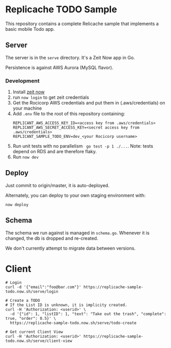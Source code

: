 # Replicache TODO Sample

This repository contains a complete Relicache sample that implements a basic mobile Todo app.

## Server

The server is in the `serve` directory. It's a Zeit Now app in Go.

Persistence is against AWS Aurora (MySQL flavor).

### Development

1. Install [zeit now](https://zeit.co/download)
1. run `now login` to get zeit credentials
1. Get the Rocicorp AWS credentials and put them in (.aws/credentials) on your machine
1. Add `.env` file to the root of this repository containing:
    ```
    REPLICANT_AWS_ACCESS_KEY_ID=<access key from .aws/credentials>
    REPLICANT_AWS_SECRET_ACCESS_KEY=<secret access key from .aws/credentials>
    REPLICANT_SAMPLE_TODO_ENV=dev_<your Rocicorp username>
    ```
1. Run unit tests with no parallelism ` go test -p 1 ./...`. Note: tests depend on RDS and are therefore flaky.
1. Run `now dev`

## Deploy

Just commit to origin/master, it is auto-deployed.

Alternately, you can deploy to your own staging environment with:

```
now deploy
```

## Schema

The schema we run against is managed in `schema.go`. Whenever it is changed, the db is dropped and re-created.

We don't currently attempt to migrate data between versions.

# Client

```
# Login
curl -d '{"email":"foo@bar.com"}' https://replicache-sample-todo.now.sh/serve/login

# Create a TODO
# If the List ID is unknown, it is implicity created.
curl -H 'Authorization: <userid>' \
  -d '{"id": 1, "listID": 1, "text": "Take out the trash", "complete": true, "order": 0.5}' \
  https://replicache-sample-todo.now.sh/serve/todo-create

# Get current Client View
curl -H 'Authorization: <userid>' https://replicache-sample-todo.now.sh/serve/client-view
```
